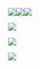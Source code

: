 
<a href="https://codeclimate.com/github/codeclimate/codeclimate/maintainability"><img src="https://api.codeclimate.com/v1/badges/a99a88d28ad37a79dbf6/maintainability" /></a><a href="https://codeclimate.com/github/codeclimate/codeclimate/test_coverage"><img src="https://api.codeclimate.com/v1/badges/a99a88d28ad37a79dbf6/test_coverage" /></a><img src="https://travis-ci.com/PavelGoshurenko/python-project-lvl1.svg?branch=master" />

<a href="https://asciinema.org/a/5L0mVxidiHoWtyOl83krsR9nX" target="_blank"><img src="https://asciinema.org/a/5L0mVxidiHoWtyOl83krsR9nX.svg" /></a>

<a href="https://asciinema.org/a/EjxdmEZ7lZ3ooXxv1eHHQRlzl" target="_blank"><img src="https://asciinema.org/a/EjxdmEZ7lZ3ooXxv1eHHQRlzl.svg" /></a>

<a href="https://asciinema.org/a/AaRajmZG7czxdzMu98EbE8WR1" target="_blank"><img src="https://asciinema.org/a/AaRajmZG7czxdzMu98EbE8WR1.svg" /></a>
